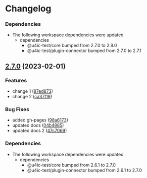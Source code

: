 # Changelog

### Dependencies

* The following workspace dependencies were updated
  * dependencies
    * @u4ic-test/core bumped from 2.7.0 to 2.8.0
    * @u4ic-test/plugin-connector bumped from 2.7.0 to 2.7.1

## [2.7.0](https://github.com/youngcm2/u4ic-test/compare/oclif-test-2.6.2...oclif-test-2.7.0) (2023-02-01)


### Features

* change 1 ([87ed873](https://github.com/youngcm2/u4ic-test/commit/87ed873cf7ced1c703301d21516732257f85e001))
* change 2 ([ca37f19](https://github.com/youngcm2/u4ic-test/commit/ca37f19ed0de61a749b7c6a438dd195d10146e61))


### Bug Fixes

* added gh-pages ([98a6173](https://github.com/youngcm2/u4ic-test/commit/98a6173dc92780d8a29f59b1734732ceb65ab0c1))
* updated docs ([04b4885](https://github.com/youngcm2/u4ic-test/commit/04b488522ea9def9b8d1c1687e9f4fb76eb006ed))
* updated docs 2 ([47c7069](https://github.com/youngcm2/u4ic-test/commit/47c7069086b9c29e817bcf81546c1c546474c2f4))


### Dependencies

* The following workspace dependencies were updated
  * dependencies
    * @u4ic-test/core bumped from 2.6.1 to 2.7.0
    * @u4ic-test/plugin-connector bumped from 2.6.1 to 2.7.0
